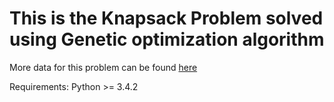 # This is the Knapsack Problem solved using Genetic optimization algorithm
More data for this problem can be found [here](http://people.sc.fsu.edu/~jburkardt/datasets/knapsack_01/knapsack_01.html)

Requirements: 
  Python >= 3.4.2
